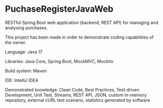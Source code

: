 # PuchaseRegisterJavaWeb
<p>RESTful Spring.Boot web application (backend, REST API) for managing and analysing purchases.</p>
<p>This project has been made in order to demonstrate coding capabilities of the owner.</p>
<p>Language: Java 17</p>
<p>Libraries: Java Core, Spring.Boot, MockMVC, Mockito</p>
<p>Build system: Maven</p>
<p>IDE: IntelliJ IDEA</p>
<p>Demonstrated knowledge: Clean Code, Best Practices, Test-driven Development, Unit Test, Streams, REST API, JSON, custom in-memory repository, external cURL test scenario, statistics generated by software</p>
